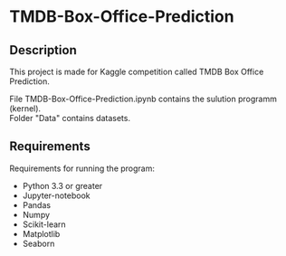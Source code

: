 # TMDB-Box-Office-Prediction
## Description
This project is made for Kaggle competition called TMDB Box Office Prediction.

File TMDB-Box-Office-Prediction.ipynb contains the sulution programm (kernel).  
Folder "Data" contains datasets.

## Requirements
Requirements for running the program:
- Python 3.3 or greater
- Jupyter-notebook
- Pandas
- Numpy
- Scikit-learn
- Matplotlib
- Seaborn
